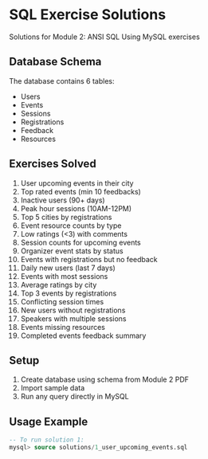 # SQL Exercise Solutions

Solutions for Module 2: ANSI SQL Using MySQL exercises

## Database Schema
The database contains 6 tables:
- Users
- Events 
- Sessions
- Registrations
- Feedback
- Resources

## Exercises Solved
1. User upcoming events in their city
2. Top rated events (min 10 feedbacks)
3. Inactive users (90+ days)
4. Peak hour sessions (10AM-12PM)
5. Top 5 cities by registrations  
6. Event resource counts by type
7. Low ratings (<3) with comments
8. Session counts for upcoming events
9. Organizer event stats by status
10. Events with registrations but no feedback
11. Daily new users (last 7 days)
12. Events with most sessions
13. Average ratings by city
14. Top 3 events by registrations
15. Conflicting session times
16. New users without registrations
17. Speakers with multiple sessions
18. Events missing resources
19. Completed events feedback summary

## Setup
1. Create database using schema from Module 2 PDF
2. Import sample data
3. Run any query directly in MySQL

## Usage Example
```sql
-- To run solution 1:
mysql> source solutions/1_user_upcoming_events.sql
